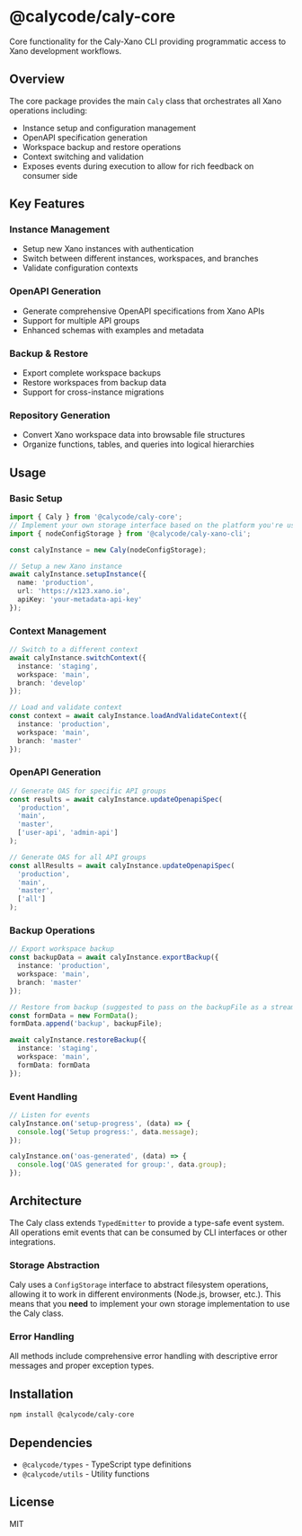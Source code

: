 # @calycode/caly-core

Core functionality for the Caly-Xano CLI providing programmatic access to Xano development workflows.

## Overview

The core package provides the main `Caly` class that orchestrates all Xano operations including:
- Instance setup and configuration management
- OpenAPI specification generation
- Workspace backup and restore operations
- Context switching and validation
- Exposes events during execution to allow for rich feedback on consumer side

## Key Features

### Instance Management
- Setup new Xano instances with authentication
- Switch between different instances, workspaces, and branches
- Validate configuration contexts

### OpenAPI Generation
- Generate comprehensive OpenAPI specifications from Xano APIs
- Support for multiple API groups
- Enhanced schemas with examples and metadata

### Backup & Restore
- Export complete workspace backups
- Restore workspaces from backup data
- Support for cross-instance migrations

### Repository Generation
- Convert Xano workspace data into browsable file structures
- Organize functions, tables, and queries into logical hierarchies

## Usage

### Basic Setup

```typescript
import { Caly } from '@calycode/caly-core';
// Implement your own storage interface based on the platform you're using
import { nodeConfigStorage } from '@calycode/caly-xano-cli';

const calyInstance = new Caly(nodeConfigStorage);

// Setup a new Xano instance
await calyInstance.setupInstance({
  name: 'production',
  url: 'https://x123.xano.io',
  apiKey: 'your-metadata-api-key'
});
```

### Context Management

```typescript
// Switch to a different context
await calyInstance.switchContext({
  instance: 'staging',
  workspace: 'main',
  branch: 'develop'
});

// Load and validate context
const context = await calyInstance.loadAndValidateContext({
  instance: 'production',
  workspace: 'main',
  branch: 'master'
});
```

### OpenAPI Generation

```typescript
// Generate OAS for specific API groups
const results = await calyInstance.updateOpenapiSpec(
  'production',
  'main',
  'master',
  ['user-api', 'admin-api']
);

// Generate OAS for all API groups
const allResults = await calyInstance.updateOpenapiSpec(
  'production',
  'main',
  'master',
  ['all']
);
```

### Backup Operations

```typescript
// Export workspace backup
const backupData = await calyInstance.exportBackup({
  instance: 'production',
  workspace: 'main',
  branch: 'master'
});

// Restore from backup (suggested to pass on the backupFile as a stream as backups can be big)
const formData = new FormData();
formData.append('backup', backupFile);

await calyInstance.restoreBackup({
  instance: 'staging',
  workspace: 'main',
  formData: formData
});
```

### Event Handling

```typescript
// Listen for events
calyInstance.on('setup-progress', (data) => {
  console.log('Setup progress:', data.message);
});

calyInstance.on('oas-generated', (data) => {
  console.log('OAS generated for group:', data.group);
});
```

## Architecture

The Caly class extends `TypedEmitter` to provide a type-safe event system. All operations emit events that can be consumed by CLI interfaces or other integrations.

### Storage Abstraction

Caly uses a `ConfigStorage` interface to abstract filesystem operations, allowing it to work in different environments (Node.js, browser, etc.). This means that you **need** to implement your own storage implementation to use the Caly class.

### Error Handling

All methods include comprehensive error handling with descriptive error messages and proper exception types.

## Installation

```bash
npm install @calycode/caly-core
```

## Dependencies

- `@calycode/types` - TypeScript type definitions
- `@calycode/utils` - Utility functions

## License

MIT
